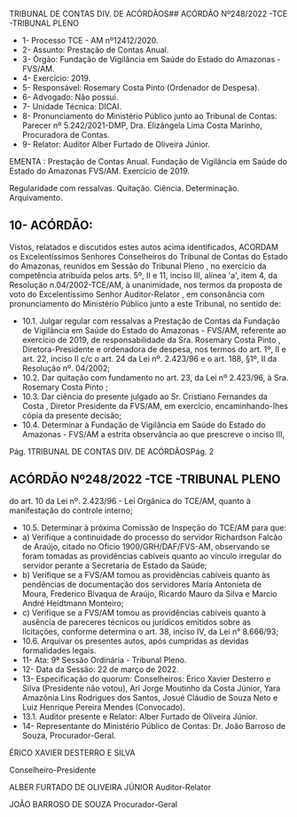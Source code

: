 TRIBUNAL DE CONTAS DIV. DE ACÓRDÃOS## ACÓRDÃO Nº248/2022 -TCE -TRIBUNAL PLENO

- 1- Processo TCE - AM nº12412/2020.
- 2- Assunto: Prestação de Contas Anual.
- 3- Órgão: Fundação de Vigilância em Saúde do Estado do Amazonas - FVS/AM.
- 4- Exercício: 2019.
- 5- Responsável: Rosemary Costa Pinto (Ordenador de Despesa).
- 6- Advogado: Não possui.
- 7- Unidade Técnica: DICAI.
- 8- Pronunciamento  do  Ministério  Público  junto  ao  Tribunal  de  Contas: Parecer  nº 5.242/2021-DMP, Dra. Elizângela Lima Costa Marinho, Procuradora de Contas.
- 9- Relator: Auditor Alber Furtado de Oliveira Júnior.

EMENTA : Prestação de Contas Anual. Fundação de Vigilância  em  Saúde  do  Estado  do  Amazonas  FVS/AM. Exercício de 2019.

Regularidade com  ressalvas. Quitação. Ciência. Determinação. Arquivamento.

## 10-  ACÓRDÃO:

Vistos, relatados e discutidos estes autos acima identificados, ACORDAM os Excelentíssimos Senhores Conselheiros do Tribunal de Contas do Estado do Amazonas, reunidos em Sessão do Tribunal Pleno , no exercício da competência atribuída pelos arts. 5º, II e 11, inciso III, alínea 'a', item 4, da Resolução n.04/2002-TCE/AM, à unanimidade, nos termos da proposta de voto do Excelentíssimo Senhor Auditor-Relator , em consonância com pronunciamento do Ministério Público junto a este Tribunal, no sentido de:

- 10.1. Julgar regular com ressalvas a Prestação de Contas da Fundação de Vigilância em Saúde do Estado do Amazonas - FVS/AM, referente ao exercício de 2019, de responsabilidade da Sra. Rosemary Costa Pinto , Diretora-Presidente e ordenadora de despesa, nos termos do art. 1º, II e art. 22, inciso II c/c o art. 24 da Lei nº. 2.423/96 e o art. 188, §1º, II da Resolução nº. 04/2002;
- 10.2. Dar quitação com fundamento no art. 23, da Lei nº 2.423/96, à  Sra. Rosemary Costa Pinto ;
- 10.3. Dar ciência do presente julgado ao Sr. Cristiano Fernandes da Costa , Diretor Presidente da FVS/AM, em exercício, encaminhando-lhes cópia da presente decisão;
- 10.4. Determinar à Fundação  de  Vigilância  em  Saúde  do  Estado  do Amazonas - FVS/AM a estrita observância ao que prescreve o inciso III,

Pág. 1TRIBUNAL DE CONTAS DIV. DE ACÓRDÃOSPág. 2

## ACÓRDÃO Nº248/2022 -TCE -TRIBUNAL PLENO

do  art.  10  da  Lei  nº.  2.423/96  -  Lei  Orgânica  do  TCE/AM,  quanto  à manifestação do controle interno;

- 10.5. Determinar à próxima Comissão de Inspeção do TCE/AM para que:
- a) Verifique  a  continuidade  do  processo  do  servidor  Richardson Falcão  de  Araújo,  citado  no  Ofício  1900/GRH/DAF/FVS-AM, observando se foram tomadas as providências cabíveis quanto ao vínculo irregular do servidor perante a Secretaria de Estado da Saúde;
- b) Verifique se a FVS/AM tomou as providências cabíveis quanto às pendências de documentação dos servidores Maria Antonieta de Moura, Frederico Bivaqua de Araújo, Ricardo Mauro da Silva e Marcio André Heidtmann Monteiro;
- c) Verifique se a FVS/AM tomou as providências cabíveis quanto à ausência de pareceres técnicos ou jurídicos emitidos sobre as licitações,  conforme  determina  o  art.  38,  inciso  IV,  da  Lei  n° 8.666/93;
- 10.6. Arquivar os presentes autos, após cumpridas as devidas formalidades legais.
- 11-  Ata: 9ª Sessão Ordinária - Tribunal Pleno.
- 12-  Data da Sessão: 22 de março de 2022.
- 13-  Especificação do quorum: Conselheiros: Érico Xavier Desterro e Silva (Presidente não votou), Ari Jorge Moutinho da Costa Júnior, Yara Amazônia  Lins Rodrigues dos Santos, Josué Cláudio de Souza Neto e Luiz Henrique Pereira Mendes (Convocado).
- 13.1. Auditor presente e Relator: Alber Furtado de Oliveira Júnior.
- 14-  Representante  do  Ministério  Público  de  Contas: Dr.  João  Barroso  de  Souza, Procurador-Geral.

ÉRICO XAVIER DESTERRO E SILVA

Conselheiro-Presidente

ALBER FURTADO DE OLIVEIRA JÚNIOR Auditor-Relator

JOÃO BARROSO DE SOUZA Procurador-Geral